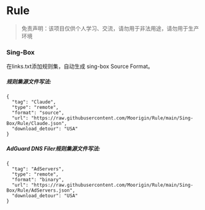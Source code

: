 # Rule  
> 免责声明：该项目仅供个人学习、交流，请勿用于非法用途，请勿用于生产环境  
### Sing-Box  
在links.txt添加规则集，自动生成 sing-box Source Format。
##### 规则集源文件写法:  
```
{
  "tag": "Claude",
  "type": "remote",
  "format": "source",
  "url": "https://raw.githubusercontent.com/Moorigin/Rule/main/Sing-Box/Rule/Claude.json",
  "download_detour": "USA"
}
```  
##### AdGuard DNS Filer规则集源文件写法:  
```
{
  "tag": "AdServers",
  "type": "remote",
  "format": "binary",
  "url": "https://raw.githubusercontent.com/Moorigin/Rule/main/Sing-Box/Rule/AdServers.json",
  "download_detour": "USA"
}
```  
